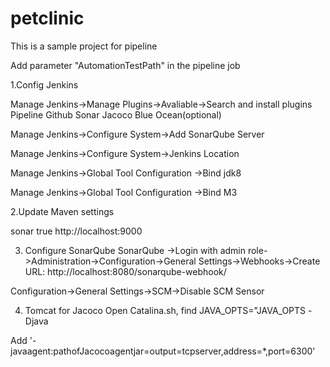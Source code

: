 # petclinic
This is a sample project for pipeline


Add parameter "AutomationTestPath" in the pipeline job

1.Config Jenkins

Manage Jenkins->Manage Plugins->Avaliable->Search and install plugins
Pipeline
Github
Sonar
Jacoco
Blue Ocean(optional)

Manage Jenkins->Configure System->Add SonarQube Server

Manage Jenkins->Configure System->Jenkins Location

Manage Jenkins->Global Tool Configuration ->Bind jdk8


Manage Jenkins->Global Tool Configuration ->Bind M3

2.Update Maven settings

<profiles>
	<profile>
		<id>sonar</id>
		<activation>
			<activeByDefault>true</activeByDefault>
		</activation>
		<properties>
			<sonar.host.url>http://localhost:9000</sonar.host.url>
		</properties>
	</profile>
</profiles>

3. Configure SonarQube
SonarQube ->Login with admin role->Administration->Configuration->General Settings->Webhooks->Create 
URL: http://localhost:8080/sonarqube-webhook/

Configuration->General Settings->SCM->Disable SCM Sensor


4. Tomcat for Jacoco
Open Catalina.sh, find JAVA_OPTS="JAVA_OPTS -Djava

Add '-javaagent:pathofJacocoagentjar=output=tcpserver,address=*,port=6300'


